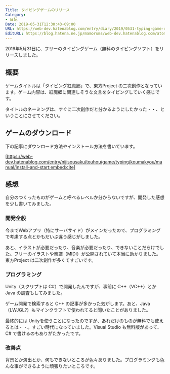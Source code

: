 ```yaml
---
Title: タイピングゲームのリリース
Category:
- 日記
Date: 2019-05-31T12:30:43+09:00
URL: https://web-dev.hatenablog.com/entry/diary/2019/0531-typing-game-released
EditURL: https://blog.hatena.ne.jp/mamorums/web-dev.hatenablog.com/atom/entry/17680117127176618497
---
```


2019年5月31日に、フリーのタイピングゲーム（無料のタイピングソフト）をリリースしました。


## 概要
ゲームタイトルは「タイピング紅魔郷」で、東方Project の二次創作となっています。ゲーム内容は、紅魔郷に関連しそうな文言をタイピングしていく感じです。

タイトルのネーミングは、すぐに二次創作だと分かるようにしたかった・・、ということにさせてください。


## ゲームのダウンロード
下の記事にダウンロード方法やインストール方法を書いています。

[https://web-dev.hatenablog.com/entry/nijisousaku/touhou/game/typing/koumakyou/manual/install-and-start:embed:cite]


## 感想
自分のつくったものがゲームと呼べるレベルか分からないですが、開発した感想を少し書いてみました。


### 開発全般
今までWebアプリ（特にサーバサイド）がメインだったので、プログラミングで考慮する点とかもだいぶ違う感じがしました。

あと、イラストが必要だったり、音楽が必要だったり、できないことだらけでした。フリーのイラストや楽譜（MIDI）が公開されていて本当に助かりました。東方Project は二次創作が多くてすごいです。


### プログラミング
Unity（スクリプトは C#）で開発したんですが、事前に C++（VC++）とか Java の調査もしてみました。

ゲーム開発で検索すると C++ の記事が多かった気がします。あと、Java（LWJGL?）もマインクラフトで使われてると聞いたことがありました。

最終的には Unityを使うことになったのですが、あれだけのものが無料でも使えるとは・・。すごい時代になっていました。Visual Studio も無料版があって、C# で書けるのもありがたかったです。


### 改善点
背景とか演出とか、何もできないところが色々ありました。プログラミングも色んな事ができるように頑張りたいところです。

